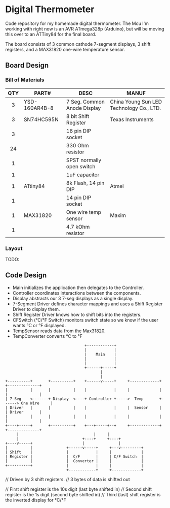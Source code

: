 # Digital Thermometer

Code repository for my homemade digital thermometer. 
The Mcu I'm working with right now is an AVR ATmega328p (Arduino), 
but will be moving this over to an ATTiny84 for the final board.

The board consists of 3 common cathode 7-segment displays, 3 shift registers, 
and a MAX31820 one-wire temperature sensor.

## Board Design

### Bill of Materials

| QTY | PART#           | DESC                        | MANUF                                    |
|:---:| --------------- | --------------------------- | -----------------------------------------|
|  3  | YSD-160AR4B-8   | 7 Seg. Common Anode Display | China Young Sun LED Technology Co., LTD. |
|  3  | SN74HC595N      | 8 bit Shift Register        | Texas Instruments                        |
|  3  |                 | 16 pin DIP socket           |                                          |
| 24  |                 | 330 Ohm resistor            |                                          |
|  1  |                 | SPST normally open switch   |                                          |
|  1  |                 | 1uF capacitor               |                                          |
|  1  | ATtiny84        | 8k Flash, 14 pin DIP        | Atmel                                    |
|  1  |                 | 14 pin DIP socket           |                                          |
|  1  | MAX31820        | One wire temp sensor        | Maxim                                    |
|  1  |                 | 4.7 kOhm resistor           |                                          |

### Layout
TODO: 

## Code Design

- Main initializes the application then delegates to the Controller.
- Controller coordinates interactions between the components.
- Display abstracts our 3 7-seg displays as a single display.
- 7-Segment Driver defines character mappings and uses a Shift Register Driver to display them.
- Shift Register Driver knows how to shift bits into the registers.
- CFSwitch (°C/°F Switch) monitors switch state so we know if the user wants °C or °F displayed.
- TempSensor reads data from the Max31820.
- TempConverter converts °C to °F

```
                                   +------------+
                                   |            |
                                   |    Main    |
                                   |            |
                                   |            |
                                   +------+-----+
                                          |
                                          |
+----------+       +----------+    +------v-----+     +-------------+      +--------------+
|          |       |          |    |            |     |             |      |              |
| 7-Seg    <-------+ Display  <----+ Controller +----->  Temp       +------> One Wire     |
| Driver   |       |          |    |            |     |  Sensor     |      | Driver       |
|          |       |          |    |            |     |             |      |              |
+----+-----+       +----------+    +---+-----+--+     +-------------+      +--------------+
     |                                 |     |
     |                            +----+     +----+
+----v-----+                      |               |
|          |               +------v-----+     +---v---------+
| Shift    |               |            |     |             |
| Register |               |  C/F       |     | C/F Switch  |
|          |               |  Converter |     |             |
+----------+               |            |     |             |
                           +------------+     +-------------+

```



// Driven by 3 shift registers.
// 3 bytes of data is shifted out

// First shift register is the 10s digit (last byte shifted in)
// Second shift register is the 1s digit (second byte shifted in)
// Third (last) shift register is the inverted display for °C/°F